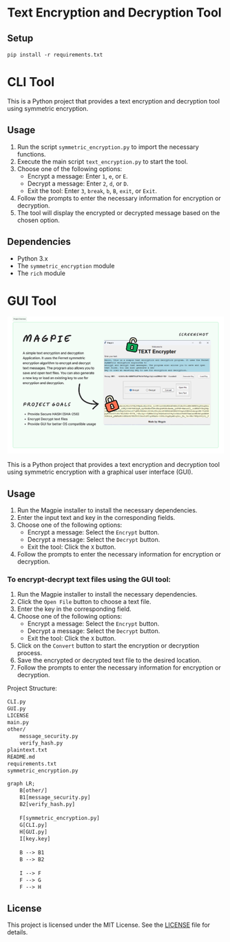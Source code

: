 # Text Encryption and Decryption Tool

## Setup
```
pip install -r requirements.txt
```
# CLI Tool

This is a Python project that provides a text encryption and decryption tool using symmetric encryption.

## Usage

1. Run the script `symmetric_encryption.py` to import the necessary functions.
2. Execute the main script `text_encryption.py` to start the tool.
3. Choose one of the following options:
    - Encrypt a message: Enter `1`, `e`, or `E`.
    - Decrypt a message: Enter `2`, `d`, or `D`.
    - Exit the tool: Enter `3`, `break`, `b`, `B`, `exit`, or `Exit`.
4. Follow the prompts to enter the necessary information for encryption or decryption.
5. The tool will display the encrypted or decrypted message based on the chosen option.

## Dependencies

- Python 3.x
- The `symmetric_encryption` module
- The `rich` module


# GUI Tool

![alt text](<Project_overview.png>)

This is a Python project that provides a text encryption and decryption tool using symmetric encryption with a graphical user interface (GUI).

## Usage

1. Run the Magpie installer to install the necessary dependencies.
2. Enter the input text and key in the corresponding fields.
3. Choose one of the following options:
    - Encrypt a message: Select the `Encrypt` button.
    - Decrypt a message: Select the `Decrypt` button.
    - Exit the tool: Click the `X` button.
4. Follow the prompts to enter the necessary information for encryption or decryption.

### To encrypt-decrypt text files using the GUI tool:

1. Run the Magpie installer to install the necessary dependencies.
2. Click the `Open File` button to choose a text file.
3. Enter the key in the corresponding field.
4. Choose one of the following options:
    - Encrypt a message: Select the `Encrypt` button.
    - Decrypt a message: Select the `Decrypt` button.
    - Exit the tool: Click the `X` button.
5. Click on the `Convert` button to start the encryption or decryption process.
6. Save the encrypted or decrypted text file to the desired location.
7. Follow the prompts to enter the necessary information for encryption or decryption.

Project Structure:
```
CLI.py
GUI.py
LICENSE
main.py
other/
    message_security.py
    verify_hash.py
plaintext.txt
README.md
requirements.txt
symmetric_encryption.py
```
```mermaid
graph LR;
    B[other/]
    B1[message_security.py]
    B2[verify_hash.py]

    F[symmetric_encryption.py]
    G[CLI.py]
    H[GUI.py]
    I[key.key]

    B --> B1
    B --> B2

    I --> F
    F --> G
    F --> H
```


## License

This project is licensed under the MIT License. See the [LICENSE](LICENSE) file for details.